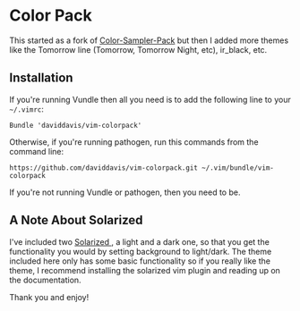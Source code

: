 Color Pack
==========

This started as a fork of [Color-Sampler-Pack](https://github.com/vim-scripts/Color-Sampler-Pack) but then I added more themes like the Tomorrow line (Tomorrow, Tomorrow Night, etc), ir_black, etc.

Installation
---

If you're running Vundle then all you need is to add the following line to your `~/.vimrc`:

```
Bundle 'daviddavis/vim-colorpack'
```

Otherwise, if you're running pathogen, run this commands from the command line:

```
https://github.com/daviddavis/vim-colorpack.git ~/.vim/bundle/vim-colorpack
```

If you're not running Vundle or pathogen, then you need to be.


A Note About Solarized
---

I've included two [ Solarized ]( https://github.com/altercation/solarized ), a light and a dark one, so that you get the functionality you would by setting background to light/dark. The theme included
here only has some basic functionality so if you really like the theme, I recommend installing the solarized vim plugin and reading up on the documentation.

Thank you and enjoy!
